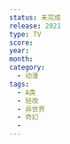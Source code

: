```yaml
---
status: 未完成
release: 2021
type: TV
score:
year:
month:
category:
  - 动漫
tags:
  - A类
  - 轻改
  - 异世界
  - 奇幻
  - 
---
```

